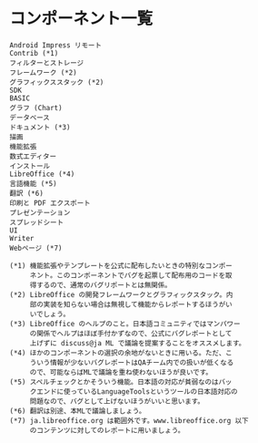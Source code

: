 コンポーネント一覧
==========

    Android Impress リモート
    Contrib (*1)
    フィルターとストレージ
    フレームワーク (*2)
    グラフィックススタック (*2)
    SDK
    BASIC
    グラフ (Chart)
    データベース
    ドキュメント (*3)
    描画
    機能拡張
    数式エディター
    インストール
    LibreOffice (*4)
    言語機能 (*5)
    翻訳 (*6)
    印刷と PDF エクスポート
    プレゼンテーション
    スプレッドシート
    UI
    Writer
    Webページ (*7)

    (*1) 機能拡張やテンプレートを公式に配布したいときの特別なコンポー
         ネント。このコンポーネントでバグを起票して配布用のコードを取
         得するので、通常のバグリポートとは無関係。
    (*2) LibreOffice の開発フレームワークとグラフィックスタック。内
         部の実装を知らない場合は無視して機能からレポートするほうがい
         いでしょう。
    (*3) LibreOffice のヘルプのこと。日本語コミュニティではマンパワー
         の関係でヘルプはほぼ手付かずなので、公式にバグレポートとして
         上げずに discuss@ja ML で議論を提案することをオススメします。
    (*4) ほかのコンポーネントの選択の余地がないときに用いる。ただ、こ
         ういう情報が少ないバグレポートはQAチーム内での扱いが低くなる
         ので、可能ならばMLで議論を重ね使わないほうが良いです。
    (*5) スペルチェックとかそういう機能。日本語の対応が貧弱なのはバッ
         クエンドに使っているLanguageToolsというツールの日本語対応の
         問題なので、バグとして上げないほうがいいと思います。
    (*6) 翻訳は別途、本MLで議論しましょう。
    (*7) ja.libreoffice.org は範囲外です。www.libreoffice.org 以下
         のコンテンツに対してのレポートに用いましょう。
